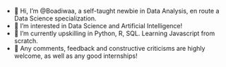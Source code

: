 - 👋 Hi, I’m @Boadiwaa, a self-taught newbie in Data Analysis, en route a Data Science specialization.
- 👀 I’m interested in Data Science and Artificial Intelligence!
- 🌱 I’m currently upskilling in Python, R, SQL. Learning Javascript from scratch.
- 💞️ Any comments, feedback and constructive criticisms are highly welcome, as well as any good internships!
 
<!---
Boadiwaa/Boadiwaa is a ✨ special ✨ repository because its `README.md` (this file) appears on your GitHub profile.
You can click the Preview link to take a look at your changes.
--->
